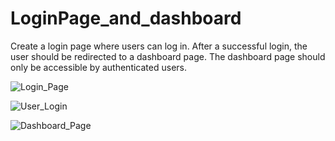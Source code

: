 # LoginPage_and_dashboard
Create a login page where users can log in. After a successful login, the user should be redirected to a dashboard page. The dashboard page should only be accessible by authenticated users.

![Login_Page](https://github.com/gauravsingh112/LoginPage_and_dashboard/assets/129499661/4d888f25-8fa4-48c7-9829-0b27b25b66e4)

![User_Login](https://github.com/gauravsingh112/LoginPage_and_dashboard/assets/129499661/c7847d79-21d7-4cd3-b74b-63c58d3959c6)

![Dashboard_Page](https://github.com/gauravsingh112/LoginPage_and_dashboard/assets/129499661/cfc43df8-79dc-41dd-984a-e6db79723a90)
